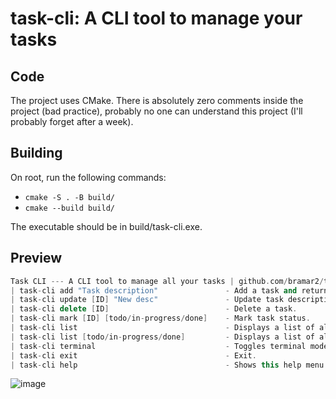 # task-cli:  A CLI tool to manage your tasks

## Code
The project uses CMake. There is absolutely zero comments inside the project (bad practice), probably no one can understand this project (I'll probably forget after a week).
## Building
On root, run the following commands:
- `cmake -S . -B build/`
- `cmake --build build/`


The executable should be in build/task-cli.exe.

## Preview
```cpp
Task CLI --- A CLI tool to manage all your tasks | github.com/bramar2/task-cli
| task-cli add "Task description"               - Add a task and returns the Task ID.
| task-cli update [ID] "New desc"               - Update task description.
| task-cli delete [ID]                          - Delete a task.
| task-cli mark [ID] [todo/in-progress/done]    - Mark task status.
| task-cli list                                 - Displays a list of all tasks.
| task-cli list [todo/in-progress/done]         - Displays a list of all tasks with the specified status.
| task-cli terminal                             - Toggles terminal mode for quick task managing.
| task-cli exit                                 - Exit.
| task-cli help                                 - Shows this help menu.
```
![image](https://github.com/user-attachments/assets/32684c85-1ca5-4691-bcc8-b561a24ee187)
